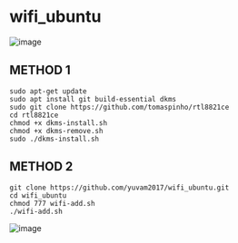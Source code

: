 # wifi_ubuntu
![image](https://user-images.githubusercontent.com/67573209/148687412-1247dac8-e092-42eb-ad17-48be77f551e1.png)

## METHOD 1 

    sudo apt-get update 
    sudo apt install git build-essential dkms
    sudo git clone https://github.com/tomaspinho/rtl8821ce
    cd rtl8821ce
    chmod +x dkms-install.sh
    chmod +x dkms-remove.sh
    sudo ./dkms-install.sh

## METHOD 2 
    
    git clone https://github.com/yuvam2017/wifi_ubuntu.git
    cd wifi_ubuntu
    chmod 777 wifi-add.sh
    ./wifi-add.sh
    
 ![image](https://user-images.githubusercontent.com/67573209/148687465-652aaf21-c9ad-4f97-968d-9b18393b3120.png)

  
